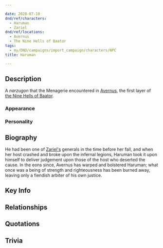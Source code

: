 ```yaml
---

date: 2020-07-10
dnd/ref/characters:
  - Haruman
  - Zariel
dnd/ref/locations:
  - Avernus
  - The Nine Hells of Baator
tags:
  - my/DND/campaigns/import_campaign/characters/NPC
title: Haruman

---
```


## Description

A _narzugon_ that the Menagerie encountered in [Avernus](/dnd/locations/avernus), the first layer of [the Nine Hells of Baator](the-nine-hells-of-baator.md).

### Appearance

### Personality

## Biography

He had been one of [Zariel's](/dnd/npcs/zariel) generals in the time before her fall, and when her host crashed and broke upon the infernal legions, Haruman took it upon himself to deliver judgement upon those of the host who deserted the cause. In the eons since, Avernus has warped and bolstered Haruman; what once was a being of strength and righteousness has been burned away, leaving only a fiendish arbiter of his own justice.

## Key Info

## Relationships

## Quotations

## Trivia


